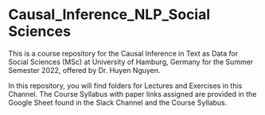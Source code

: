 # Causal_Inference_NLP_Social Sciences
This is a course repository for the Causal Inference in Text as Data for Social Sciences (MSc) at University of Hamburg, Germany for the Summer Semester 2022, offered by Dr. Huyen Nguyen.

In this repository, you will find folders for Lectures and Exercises in this Channel. The Course Syllabus with paper links assigned are provided in the Google Sheet found in the Slack Channel and the Course Syllabus. 
